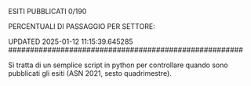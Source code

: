ESITI PUBBLICATI 0/190 

PERCENTUALI DI PASSAGGIO PER SETTORE:

UPDATED 2025-01-12 11:15:39.645285
###################################################### 

Si tratta di un semplice script in python per controllare quando sono pubblicati gli esiti (ASN 2021, sesto quadrimestre).

